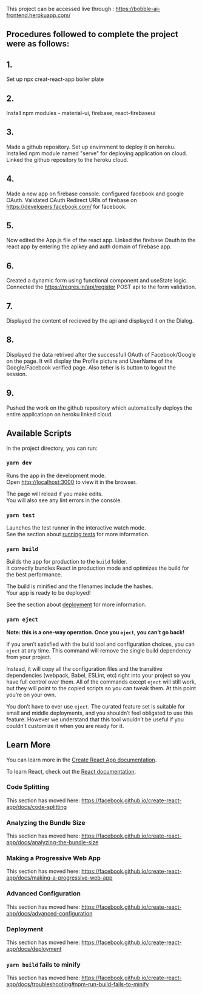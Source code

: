 This project can be accessed live through : https://bobble-ai-frontend.herokuapp.com/
## Procedures followed to complete the project were as follows: 

## 1. 
Set up npx creat-react-app boiler plate 
## 2.
Install npm modules - material-ui, firebase, react-firebaseui
## 3.
Made a github repository.
Set up envirnment to deploy it on heroku.
Installed npm module named "serve" for deploying application on cloud.
Linked the github repository to the heroku cloud.
## 4.
Made a new app on firebase console.
configured facebook and google OAuth.
Validated OAuth Redirect URIs of firebase on https://developers.facebook.com/ for facebook. 
## 5.
Now edited the App.js file of the react app.
Linked the firebase Oauth to the react app by entering the apikey and auth domain of firebase app.
## 6.
Created a dynamic form using functional component and useState logic.
Connected the https://reqres.in/api/register POST api to the form validation.
## 7.
Displayed the content of recieved by the api and displayed it on the Dialog.
## 8.
Displayed the data retrived after the successfull OAuth of Facebook/Google on the page. 
It will display the Profile picture and UserName of the Google/Facebook verified page.
Also teher is is button to logout the session.
## 9.
Pushed the work on the github repository which automatically deploys the entire applicatiopn on heroku linked cloud.


## Available Scripts

In the project directory, you can run:

### `yarn dev`

Runs the app in the development mode.<br />
Open [http://localhost:3000](http://localhost:3000) to view it in the browser.

The page will reload if you make edits.<br />
You will also see any lint errors in the console.

### `yarn test`

Launches the test runner in the interactive watch mode.<br />
See the section about [running tests](https://facebook.github.io/create-react-app/docs/running-tests) for more information.

### `yarn build`

Builds the app for production to the `build` folder.<br />
It correctly bundles React in production mode and optimizes the build for the best performance.

The build is minified and the filenames include the hashes.<br />
Your app is ready to be deployed!

See the section about [deployment](https://facebook.github.io/create-react-app/docs/deployment) for more information.

### `yarn eject`

**Note: this is a one-way operation. Once you `eject`, you can’t go back!**

If you aren’t satisfied with the build tool and configuration choices, you can `eject` at any time. This command will remove the single build dependency from your project.

Instead, it will copy all the configuration files and the transitive dependencies (webpack, Babel, ESLint, etc) right into your project so you have full control over them. All of the commands except `eject` will still work, but they will point to the copied scripts so you can tweak them. At this point you’re on your own.

You don’t have to ever use `eject`. The curated feature set is suitable for small and middle deployments, and you shouldn’t feel obligated to use this feature. However we understand that this tool wouldn’t be useful if you couldn’t customize it when you are ready for it.

## Learn More

You can learn more in the [Create React App documentation](https://facebook.github.io/create-react-app/docs/getting-started).

To learn React, check out the [React documentation](https://reactjs.org/).

### Code Splitting

This section has moved here: https://facebook.github.io/create-react-app/docs/code-splitting

### Analyzing the Bundle Size

This section has moved here: https://facebook.github.io/create-react-app/docs/analyzing-the-bundle-size

### Making a Progressive Web App

This section has moved here: https://facebook.github.io/create-react-app/docs/making-a-progressive-web-app

### Advanced Configuration

This section has moved here: https://facebook.github.io/create-react-app/docs/advanced-configuration

### Deployment

This section has moved here: https://facebook.github.io/create-react-app/docs/deployment

### `yarn build` fails to minify

This section has moved here: https://facebook.github.io/create-react-app/docs/troubleshooting#npm-run-build-fails-to-minify
